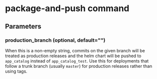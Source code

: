 # package-and-push command

## Parameters

### production_branch (optional, default="")

When this is a non-empty string, commits on the given branch will be treated as production releases
and the helm chart will be pushed to `app_catalog` instead of `app_catalog_test`. Use this for deployments
that follow a trunk branch (usually `master`) for production releases rather than using tags.
